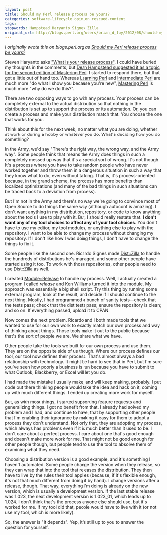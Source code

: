 ```yaml
---
layout: post
title: Should my Perl release process be yours?
categories: software-lifecycle opinion rescued-content
tags:
stopwords: Hampstead Haryanto Signes Zilla
original_url: http://blogs.perl.org/users/brian_d_foy/2012/08/should-my-perl-release-process-be-yours.html
---
```


*I originally wrote this on blogs.perl.org as [Should my Perl release process be yours?](http://blogs.perl.org/users/brian_d_foy/2012/08/should-my-perl-release-process-be-yours.html)*

Steven Haryanto asks ["What is your release process"](http://blogs.perl.org/users/steven_haryanto/2012/08/what-is-your-release-process.html). I could have buried my
thoughts in the comments, but [Dean Hampstead suggested it as a topic
for the second edition of Mastering Perl](https://www.masteringperl.org/2012/08/hello-world/\#comment-2). I started to respond there,
but that got a little out of hand too. Whereas [Learning Perl](https://www.learning-perl.com) and
[Intermediate Perl](https://www.intermediateperl.com) are much more "do what I show you because you're
new", [Mastering Perl](http://www.masteringperl.org/) is much more "why do we do this?".

<!--more-->

There are two opposing ways to go with any process. Your process can
be completely external to the actual distribution so that nothing in
the distribution is set up to support the process or its automation.
Or, you can create a process and make your distribution match that.
You choose the one that works for you.

Think about this for the next week, no matter what you are doing,
whether at work or during a hobby or whatever you do. What's deciding
how you do something?

In the Army, we'd say "There's the right way, the wrong way, and the
Army way". Some people think that means the Army does things in such a
completely messed up way that it's a special sort of wrong. It's not
though. It's a process where you have to take random people who have
never worked together and throw them in a dangerous situation in such
a way that they know what to do, even without talking. That is, it's
process-oriented because, in the grand scheme, the process has more
benefits than localized optimizations (and many of the bad things in
such situations can be traced back to a deviation from process).

But I'm not in the Army and there's no way we're going to convince
most of Open Source to do things the same way (although autoconf is
amazing). I don't want anything in my distribution, repository, or
code to know anything about the tools I use to play with it. But, I
should really restate that. **I don't want any of my tool choices to
affect any of your tool choices**. You don't have to use my editor, my
tool modules, or anything else to play with the repository. I want to
be able to change my process without changing my repository. If I
don't like how I was doing things, I don't have to change the things
to fix it.

Some people like the second one. Ricardo Signes made
[Dist::Zilla](https://www.metacpan.org/pod/Dist::Zilla) to handle the
hundreds of distributions he's managed, and some other people have
started using it too. To work with those repositories, other people
need to use Dist::Zilla as well.

I created [Module::Release](https://www.metacpan.org/pod/Dist::Zilla)
to handle my process. Well, I actually created a program I called
*release* and Ken Williams turned it into the module. My approach was
essentially a big shell script. Try this thing by running some
external program, look at the result, and decide if I should continue
to the next thing. Mostly, I had programmed a bunch of sanity
tests—check that the tests pass; check that the dist tests pass;
ensure the repository is clean; and so on. If everything passed,
upload it to CPAN.

Now comes the next problem. Ricardo and I both made tools that we
wanted to use for our own work to exactly match our own process and
way of thinking about things. Those tools make it out to the public
because that's the sort of people we are. We share what we have.

Other people take the tools
we built for our own process and use them. They are on the opposite
side of us though. Where our process defines our tool, our tool now
defines their process. That's almost always a bad relationship with
technology. It might be hard to see that in Perl, but I'm sure you've
seen how poorly a business is run because you have to submit to what
Outlook, Blackberry, or Excel will let you do.

I had made the mistake I usually make, and will keep making, probably.
I put code out there thinking people would take the idea and hack on
it, coming up with much different things. I ended up creating more
work for myself.

But, as with most things, I started supporting feature requests and
generalizing things. I got no benefit from that. I already had solved
my problem and I had, and continue to have, that by supporting other
people that I'm enabling their ignorance by making it easy for them to
adopt a process they don't understand. Not only that, they are
adopting my process, which always has problems even if it is much
better than it used to be. I don't care about a perfect process. I
care about one that's good enough and doesn't make more work for me.
That might not be good enough for other people though, but people tend
to use the tool to absolve them of examining what they need.

Choosing a distribution version is a good example, and it's something
I haven't automated. Some people change the version when they release,
so they can wrap that into the tool that releases the distribution.
They then have to live by the rules their tool applies (because, if
it's flexible enough, it's not that much different from doing it by
hand). I change versions after a release, though. That way, everything
I'm doing is already on the new version, which is usually a
development version. If the last stable release was 1.023, the next
development version is 1.023_01, which leads up to 1.024. I don't
think that's the process anyone else should use, but it's worked for
me. If my tool did that, people would have to live with it (or not use
my tool, which is more likely).

So, the answer is "It depends". Yep, it's still up to you to answer
the question for yourself.


